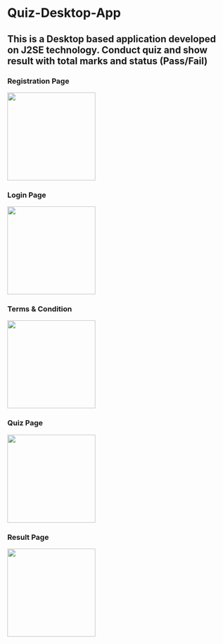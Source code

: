 # Quiz-Desktop-App
## This is a Desktop based application developed on J2SE technology. Conduct quiz and show result with total marks and status (Pass/Fail)
### Registration Page
<img src="https://user-images.githubusercontent.com/48389510/90310251-95433500-df0d-11ea-83f3-1269f4738908.png" width="200">

### Login Page
<img src="https://user-images.githubusercontent.com/48389510/90310252-97a58f00-df0d-11ea-84b3-4075dc242c73.png" width="200">

### Terms & Condition
<img src="https://user-images.githubusercontent.com/48389510/90310256-9aa07f80-df0d-11ea-8212-61ce27f40af4.png" width="200">

### Quiz Page
<img src="https://user-images.githubusercontent.com/48389510/90310254-996f5280-df0d-11ea-9b80-6a0e7123aaab.png" width="200">

### Result Page
<img src="https://user-images.githubusercontent.com/48389510/90310253-98d6bc00-df0d-11ea-8eef-90d978ecee43.png" width="200">


